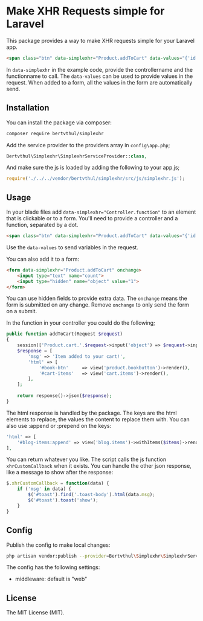# Make XHR Requests simple for Laravel

This package provides a way to make XHR requests simple for your Laravel app. 

```html
<span class="btn" data-simplexhr="Product.addToCart" data-values="{'id': 1}">Order</span>
```

In `data-simplexhr` in the example code, provide the controllername and the functionname to call. The `data-values` can be used to provide values in the request. When added to a form, all the values in the form are automatically send.

## Installation

You can install the package via composer:

```bash
composer require bertvthul/simplexhr
```

Add the service provider to the providers array in `config\app.php`;

```php
Bertvthul\Simplexhr\SimplexhrServiceProvider::class,
```

And make sure the js is loaded by adding the following to your app.js;

```js
require('./../../vendor/bertvthul/simplexhr/src/js/simplexhr.js');
```

## Usage

In your blade files add `data-simplexhr="Controller.function"` to an element that is clickable or to a form. You'll need to provide a controller and a function, separated by a dot.

```html
<span class="btn" data-simplexhr="Product.addToCart" data-values="{'id': 1}">Order</span>
```

Use the `data-values` to send variables in the request.

You can also add it to a form:

```html
<form data-simplexhr="Product.addToCart" onchange>
	<input type="text" name="count">
	<input type="hidden" name="object" value="1">
</form>
```

You can use hidden fields to provide extra data. The `onchange` means the form is submitted on any change. Remove `onchange` to only send the form on a submit.

In the function in your controller you could do the following;

```php
public function addToCart(Request $request) 
{
    session(['Product.cart.'.$request->input('object') => $request->input('count')]);
    $response = [
    	'msg' => 'Item added to your cart!',
        'html' => [
            '#book-btn'     => view('product.bookbutton')->render(),
            '#cart-items'   => view('cart.items')->render(),
        ],
    ];
    
    return response()->json($response);
}
```

The html response is handled by the package. The keys are the html elements to replace, the values the content to replace them with. You can also use :append or :prepend on the keys:

```php
'html' => [
    '#blog-items:append' => view('blog.items')->withItems($items)->render(),
],
```

You can return whatever you like. The script calls the js function `xhrCustomCallback` when it exists. You can handle the other json response, like a message to show after the response:

```js
$.xhrCustomCallback = function(data) {
	if ('msg' in data) {
		$('#toast').find('.toast-body').html(data.msg);
		$('#toast').toast('show');
	}
}
```

## Config

Publish the config to make local changes:

```bash
php artisan vendor:publish --provider=Bertvthul\Simplexhr\SimplexhrServiceProvider
```

The config has the following settings:
- middleware: default is "web"

## License

The MIT License (MIT).